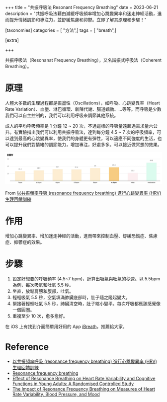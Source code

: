 +++
title = "共振呼吸法 Resonant Frequency Breathing"
date = 2023-06-21
description = "共振呼吸法藉由減緩呼吸頻率增加心跳變異率和迷走神經活動，進而提升情緒調節和專注力，並舒緩焦慮和抑鬱。立即了解其原理和步驟！"

[taxonomies]
categories = [ "方法",]
tags = [ "breath",]

[extra]

+++

共振呼吸法（Resonanat Frequency Breathing），又名諧振式呼吸法（Coherent Breathing）。

# 原理

人體大多數的生理過程都是振盪性（Oscillations），如呼吸、心跳變異率（Heart Rate Variation）、血壓、淋巴循環、新陳代謝、腸道蠕動、...等等。而呼吸是少數我們可以自主控制的，我們可以利用呼吸來調節其他系統。

成人的平均呼吸頻率是 1 分鐘 12 ~ 20 次，不過這樣的呼吸量遠超過需求量六公升。有實驗指出我們可以利用共振呼吸法，達到每分鐘 4.5 ~ 7 次的呼吸頻率，可以達到最高的心跳變異率，使我們的身體更有彈性，可以適應不同強度的生活，也可以提升我們對情緒的調節能力，增加專注，好處多多。可以接近做冥想的效果。

![](hrv.webp)
<p class="image-caption">From <a href="https://murphymind.blogspot.com/2020/04/resonance-frequency-breathing-hrv.html">以共振頻率呼吸 (resonance frequency breathing) 進行心跳變異率 (HRV) 生理回饋訓練</a></p>

# 作用

增加心跳變異率、增加迷走神經的活動，進而帶來控制血壓、舒緩恐慌症、焦慮症、抑鬱症的效果。

<!-- more -->

# 步驟

1. 設定好想要的呼吸頻率 (4.5~7 bpm)，計算出吸氣與吐氣的秒速。以 5.5bpm 為例，每次吸氣和吐氣 5.5 秒。
2. 坐直，放鬆肩膀和腹部，吐氣。
3. 輕輕吸氣 5.5 秒，空氣填滿肺臟底部時，肚子隨之隆起變大。
4. 緊接著輕輕吐氣 5.5 秒，肺臟清空時，肚子縮小變平。每次呼吸都應該感覺像一個圓圈。
5. 重複至少 10 次，愈多愈好。

在 iOS 上有找到介面簡單用好用的 App [iBreath](https://apps.apple.com/us/app/ibreathe-relax-and-breathe/id1296605806)，推薦給大家。

# Reference
- [以共振頻率呼吸 (resonance frequency breathing) 進行心跳變異率 (HRV) 生理回饋訓練](https://murphymind.blogspot.com/2020/04/resonance-frequency-breathing-hrv.html)
- [Resonance frequency breathing](https://www.rosalbacourtney.com/resonance-frequency-breathing/)
- [Effect of Resonance Breathing on Heart Rate Variability and Cognitive Functions in Young Adults: A Randomised Controlled Study](https://www.ncbi.nlm.nih.gov/pmc/articles/PMC8924557/)
- [The Impact of Resonance Frequency Breathing on Measures of Heart Rate Variability, Blood Pressure, and Mood](https://www.ncbi.nlm.nih.gov/pmc/articles/PMC5575449/)
